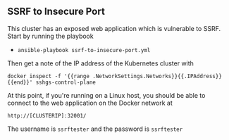 ## SSRF to Insecure Port

This cluster has an exposed web application which is vulnerable to SSRF.  Start by running the playbook

- `ansible-playbook ssrf-to-insecure-port.yml`

Then get a note of the IP address of the Kubernetes cluster with 

```
docker inspect -f '{{range .NetworkSettings.Networks}}{{.IPAddress}}{{end}}' sshgs-control-plane
```

At this point, if you're running on a Linux host, you should be able to connect to the web application on the Docker network at

```
http://[CLUSTERIP]:32001/
```

The username is `ssrftester` and the password is `ssrftester`